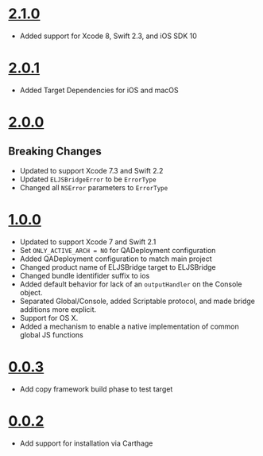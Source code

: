 # [2.1.0](https://github.com/Electrode-iOS/ELJSBridge/releases/tag/v2.1.0)

- Added support for Xcode 8, Swift 2.3, and iOS SDK 10

# [2.0.1](https://github.com/Electrode-iOS/ELJSBridge/releases/tag/v2.0.1)

- Added Target Dependencies for iOS and macOS

# [2.0.0](https://github.com/Electrode-iOS/ELJSBridge/releases/tag/v2.0.0)

## Breaking Changes

- Updated to support Xcode 7.3 and Swift 2.2
- Updated `ELJSBridgeError` to be `ErrorType` 
- Changed all `NSError` parameters to `ErrorType` 

# [1.0.0](https://github.com/Electrode-iOS/ELJSBridge/releases/tag/v1.0.0)

- Updated to support Xcode 7 and Swift 2.1
- Set `ONLY_ACTIVE_ARCH = NO` for QADeployment configuration
- Added QADeployment configuration to match main project
- Changed product name of ELJSBridge target to ELJSBridge
- Changed bundle identifider suffix to ios
- Added default behavior for lack of an `outputHandler` on the Console object.
- Separated Global/Console, added Scriptable protocol, and made bridge additions more explicit.
- Support for OS X.
- Added a mechanism to enable a native implementation of common global JS functions

# [0.0.3](https://github.com/Electrode-iOS/ELJSBridge/releases/tag/v0.0.3)

- Add copy framework build phase to test target

# [0.0.2](https://github.com/Electrode-iOS/ELJSBridge/releases/tag/v0.0.2)

- Add support for installation via Carthage

